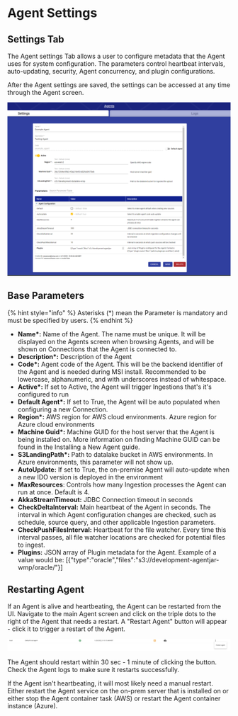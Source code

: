 # Agent Settings

## Settings Tab

The Agent settings Tab allows a user to configure metadata that the Agent uses for system configuration. The parameters control heartbeat intervals, auto-updating, security, Agent concurrency, and plugin configurations.

After the Agent settings are saved, the settings can be accessed at any time through the Agent screen.&#x20;

![](<../../.gitbook/assets/image (353).png>)

## Base Parameters

{% hint style="info" %}
Asterisks (\*) mean the Parameter is mandatory and must be specified by users.
{% endhint %}

* **Name\*:** Name of the Agent. The name must be unique. It will be displayed on the Agents screen when browsing Agents, and will be shown on Connections that the Agent is connected to.
* **Description\*:** Description of the Agent
* **Code\*:** Agent code of the Agent. This will be the backend identifier of the Agent and is needed during MSI install. Recommended to be lowercase, alphanumeric, and with underscores instead of whitespace.
* **Active\*:** If set to Active, the Agent will trigger Ingestions that's it's configured to run
* **Default Agent\*:** If set to True, the Agent will be auto populated when configuring a new Connection.
* **Region\*:** AWS region for AWS cloud environments. Azure region for Azure cloud environments
* **Machine Guid\*:** Machine GUID for the host server that the Agent is being installed on. More information on finding Machine GUID can be found in the Installing a New Agent guide.
* **S3LandingPath\*:** Path to datalake bucket in AWS environments. In Azure environments, this parameter will not show up.
* **AutoUpdate:** If set to True, the on-premise Agent will auto-update when a new IDO version is deployed in the environment
* **MaxResources**: Controls how many Ingestion processes the Agent can run at once. Default is 4.
* **AkkaStreamTimeout:** JDBC Connection timeout in seconds
* **CheckDeltaInterval:** Main heartbeat of the Agent in seconds. The interval in which Agent configuration changes are checked, such as schedule, source query, and other applicable Ingestion parameters.
* **CheckPushFilesInterval:** Heartbeat for the file watcher. Every time this interval passes, all file watcher locations are checked for potential files to ingest.
* **Plugins:** JSON array of Plugin metadata for the Agent. Example of a value would be: \[{"type":"oracle","files":"s3://development-agentjar-wmp/oracle/"}]

## Restarting Agent

If an Agent is alive and heartbeating, the Agent can be restarted from the UI. Navigate to the main Agent screen and click on the triple dots to the right of the Agent that needs a restart. A "Restart Agent" button will appear - click it to trigger a restart of the Agent.

![](<../../.gitbook/assets/image (378) (1) (1) (1).png>)

The Agent should restart within 30 sec - 1 minute of clicking the button. Check the Agent logs to make sure it restarts successfully.

If the Agent isn't heartbeating, it will most likely need a manual restart. Either restart the Agent service on the on-prem server that is installed on or either stop the Agent container task (AWS) or restart the Agent container instance (Azure).
